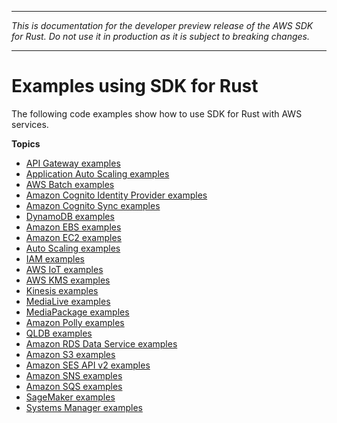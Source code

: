 --------

 *This is documentation for the developer preview release of the AWS SDK for Rust\. Do not use it in production as it is subject to breaking changes\.* 

--------

# Examples using SDK for Rust<a name="rust_code_examples_categorized"></a>

The following code examples show how to use SDK for Rust with AWS services\.

**Topics**
+ [API Gateway examples](rust_api-gateway_code_examples.md)
+ [Application Auto Scaling examples](rust_application-autoscaling_code_examples.md)
+ [AWS Batch examples](rust_batch_code_examples.md)
+ [Amazon Cognito Identity Provider examples](rust_cognito-identity-provider_code_examples.md)
+ [Amazon Cognito Sync examples](rust_cognito-sync_code_examples.md)
+ [DynamoDB examples](rust_dynamodb_code_examples.md)
+ [Amazon EBS examples](rust_ebs_code_examples.md)
+ [Amazon EC2 examples](rust_ec2_code_examples.md)
+ [Auto Scaling examples](rust_auto-scaling_code_examples.md)
+ [IAM examples](rust_iam_code_examples.md)
+ [AWS IoT examples](rust_iot_code_examples.md)
+ [AWS KMS examples](rust_kms_code_examples.md)
+ [Kinesis examples](rust_kinesis_code_examples.md)
+ [MediaLive examples](rust_medialive_code_examples.md)
+ [MediaPackage examples](rust_mediapackage_code_examples.md)
+ [Amazon Polly examples](rust_polly_code_examples.md)
+ [QLDB examples](rust_qldb_code_examples.md)
+ [Amazon RDS Data Service examples](rust_rds-data_code_examples.md)
+ [Amazon S3 examples](rust_s3_code_examples.md)
+ [Amazon SES API v2 examples](rust_sesv2_code_examples.md)
+ [Amazon SNS examples](rust_sns_code_examples.md)
+ [Amazon SQS examples](rust_sqs_code_examples.md)
+ [SageMaker examples](rust_sagemaker_code_examples.md)
+ [Systems Manager examples](rust_ssm_code_examples.md)